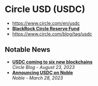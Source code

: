 # Circle USD (USDC)

- https://www.circle.com/en/usdc
- [**BlackRock Circle Reserve Fund**](https://www.blackrock.com/cash/en-us/products/329365/circle-reserve-fund)
- https://www.circle.com/blog/tag/usdc

## Notable News
- [**USDC coming to six new blockchains**](https://www.circle.com/blog/usdc-coming-to-six-new-blockchains)
  <br/>_Circle Blog - August 23, 2023_
- [**Announcing USDC on Noble**](https://mirror.xyz/nobleassets.eth/WDLXdp7xt0-kkN7zE5aTzxblynh_SHDO_AtHsGtpUnk)
  <br/>_Noble - March 28, 2023_
